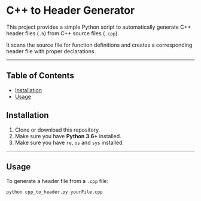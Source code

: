# C++ to Header Generator

This project provides a simple Python script to automatically generate C++ header files (`.h`) from C++ source files (`.cpp`).  

It scans the source file for function definitions and creates a corresponding header file with proper declarations.

---

## Table of Contents
- [Installation](#installation)
- [Usage](#usage)

## Installation
1. Clone or download this repository.
2. Make sure you have **Python 3.6+** installed.
3. Make sure you have `re`, `os` and `sys` installed.

---

## Usage
To generate a header file from a `.cpp` file:

```bash
python cpp_to_header.py yourFile.cpp

